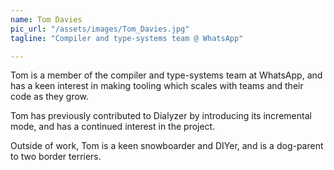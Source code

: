 ```yaml
---
name: Tom Davies
pic_url: "/assets/images/Tom_Davies.jpg"
tagline: "Compiler and type-systems team @ WhatsApp"

---
```

Tom is a member of the compiler and type-systems team at WhatsApp, and has a keen interest in making tooling which scales with teams and their code as they grow.

Tom has previously contributed to Dialyzer by introducing its incremental mode, and has a continued interest in the project.

Outside of work, Tom is a keen snowboarder and DIYer, and is a dog-parent to two border terriers.
